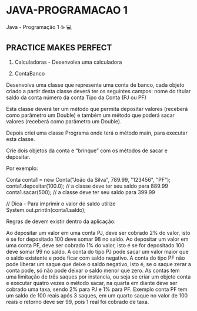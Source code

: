 # JAVA-PROGRAMACAO 1
Java - Programação 1 ☕ 💻

PRACTICE MAKES PERFECT
-------------------------------
1. Calculadoras -
Desenvolva uma calculadora

2. ContaBanco 

Desenvolva uma classe que represente uma conta de banco, cada objeto criado a partir desta classe deverá ter os seguintes campos:
nome do titular
saldo da conta
número da conta
Tipo da Conta (PJ ou PF)


Esta classe deverá ter um método que permita depositar valores (receberá como parâmetro um Double) e também um método que poderá sacar valores (receberá como parâmetro um Double).


Depois criei uma classe Programa onde terá o método main, para executar esta classe. 

Crie dois objetos da conta e “brinque” com os métodos de sacar e depositar.

Por exemplo: 

Conta conta1 = new Conta("João da Silva", 789.99, "123456", "PF");
conta1.depositar(100.0); // a classe deve ter seu saldo para 889.99
conta1.sacar(500); // a classe deve ter seu saldo para 399.99

// Dica - Para imprimir o valor do saldo utilize System.out.println(conta1.saldo);

Regras de devem existir dentro da aplicação: 

Ao depositar um valor em uma conta PJ, deve ser cobrado 2% do valor, isto é se for depositado 100 deve somar 98 no saldo. 
Ao depositar um valor em uma conta PF, deve ser cobrado 1% do valor, isto é se for depositado 100 deve somar 99 no saldo. 
A conta do tipo PJ pode sacar um valor maior que o saldo existente e pode ficar com saldo negativo.
A conta do tipo PF não pode liberar um saque que deixe o saldo negativo, isto é, se o saque zerar a conta pode, só não pode deixar o saldo menor que zero. 
As contas tem uma limitação de três saques por instancia, ou seja se criar um objeto conta e executar quatro vezes o método sacar, na quarta em diante deve ser cobrado uma taxa, sendo 2% para PJ e 1% para PF. Exemplo conta PF tem um saldo de 100 reais após 3 saques, em um quarto saque no valor de 100 reais o retorno deve ser 99, pois 1 real foi cobrado de taxa. 
